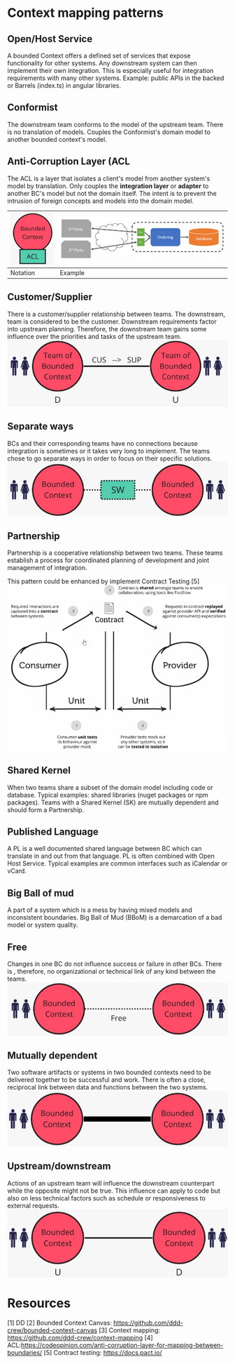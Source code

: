 # Context mapping patterns
## Open/Host Service
A bounded Context offers a defined set of services that expose functionality for other systems. Any downstream system can then implement their own integration. This is especially useful for integration requirements with many other systems. Example: public APIs in the backed or Barrels (index.ts) in angular libraries.

## Conformist
The downstream team conforms to the model of the upstream team. There is no translation of models. Couples the Conformist's domain model to another bounded context's model.

## Anti-Corruption Layer (ACL

The ACL is a layer that isolates a client's model from another system's model by translation. Only couples the **integration layer** or **adapter** to another BC's model but not the domain itself. The intent is to prevent the intrusion of foreign concepts and models into the domain model.

|![](../images/ddd/ddd-acl-notation.png)|![](../images/ddd/ddd-acl-example.png)|
|-|-|
|Notation|Example|
## Customer/Supplier
There is a customer/supplier relationship between teams.
The downstream, team is considered to be the customer. Downstream requirements factor into upstream planning. Therefore, the downstream team gains some influence over the priorities and tasks of the upstream team.
![](../images/ddd/ddd-customer-supplier-notation.png)

## Separate ways
BCs and their corresponding teams have no connections because integration is sometimes or it takes very long to implement. The teams chose to go separate ways in order to focus on their specific solutions.
![Separate ways](../images/ddd/ddd-separate-ways-notation.png)
## Partnership

Partnership is a cooperative relationship between two teams. These teams establish a process for coordinated planning of development and joint management of integration.

This pattern could be enhanced by implement Contract Testing [5]
![](../images/ddd/ddd-partnership-cdc.png)
## Shared Kernel
When two teams share a subset of the domain model including code or database. Typical examples: shared libraries (nuget packages or npm packages). Teams with a Shared Kernel (SK) are mutually dependent and should form a Partnership.

## Published Language
A PL is a well documented shared language between BC which can translate in and out from that language. PL is often combined with Open Host Service. Typical examples are common interfaces such as iCalendar or vCard.

## Big Ball of mud
A part of a system which is a mess by having mixed models and inconsistent boundaries. Big Ball of Mud (BBoM) is a demarcation of a bad model or system quality.

## <Teams>Free
Changes in one BC do not influence success or failure in other BCs. There is , therefore, no organizational or technical link of any kind between the teams.
![](../images/ddd/ddd-teams-free-notation.png)
## <Teams>Mutually dependent
Two software artifacts or systems in two bounded contexts need to be delivered together to be successful and work. There is often a close, reciprocal link between data and functions between the two systems.
![](../images/ddd/ddd-teams-mutually-dependent.png)
## <Team> Upstream/downstream
Actions of an upstream team will influence the downstream counterpart while the opposite might not be true. This influence can apply to code but also on less technical factors such as schedule or responsiveness to external requests.
![Upstream-downstream topology](../images/ddd/ddd-teams-upstream-downstream-notation.png)

# Resources

[1] DD
[2] Bounded Context Canvas: https://github.com/ddd-crew/bounded-context-canvas
[3] Context mapping: https://github.com/ddd-crew/context-mapping
[4] ACL:https://codeopinion.com/anti-corruption-layer-for-mapping-between-boundaries/
[5] Contract testing: https://docs.pact.io/